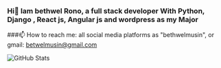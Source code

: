 ### Hi👋 Iam bethwel Rono, a full stack developer With Python, Django , React js, Angular js and wordpress as my Major

###📫 How to reach me: all social media platforms as "bethwelmusin", or gmail: betwelmusin@gmail.com




![GitHub Stats](https://github-readme-stats.vercel.app/api?username=bethwelmusin&theme=radical)

<!--
**bethwelmusin/bethwelmusin** is a ✨ _special_ ✨ repository because its `README.md` (this file) appears on your GitHub profile.

Here are some ideas to get you started:

- 🔭 I’m currently working on ...
- 
- 👯 I’m looking to collaborate on ...
- 🤔 I’m looking for help with ...
- 💬 Ask me about ...
- 
- 😄 Pronouns: ...
- ⚡ Fun fact: ...


![GitHub Stats](https://github-readme-stats.vercel.app/api?username= &theme=radical)


